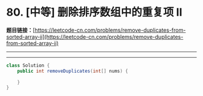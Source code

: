 # 80. [中等] 删除排序数组中的重复项 II

**题目链接：**[https://leetcode-cn.com/problems/remove-duplicates-from-sorted-array-ii](https://leetcode-cn.com/problems/remove-duplicates-from-sorted-array-ii)

---

<Cards card="leetcode_80_remove-duplicates-from-sorted-array-ii"></Cards>

---

```java
class Solution {
    public int removeDuplicates(int[] nums) {
        
    }
}
```